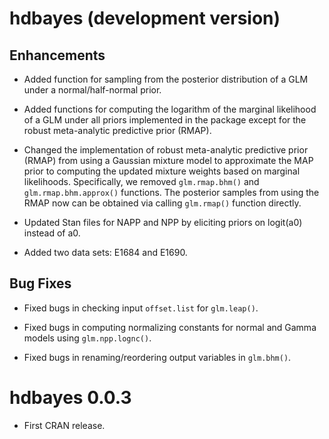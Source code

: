 # hdbayes (development version)

## Enhancements

* Added function for sampling from the posterior distribution of a GLM under a normal/half-normal prior.

* Added functions for computing the logarithm of the marginal likelihood of a GLM under all priors implemented in the package except for the robust meta-analytic predictive prior (RMAP).

* Changed the implementation of robust meta-analytic predictive prior (RMAP) from using a Gaussian mixture model to approximate the MAP prior to computing the updated mixture weights based on marginal likelihoods. Specifically, we removed `glm.rmap.bhm()` and `glm.rmap.bhm.approx()` functions. The posterior samples from using the RMAP now can be obtained via calling `glm.rmap()` function directly.

* Updated Stan files for NAPP and NPP by eliciting priors on logit(a0) instead of a0. 

* Added two data sets: E1684 and E1690.


## Bug Fixes

* Fixed bugs in checking input `offset.list` for `glm.leap()`.

* Fixed bugs in computing normalizing constants for normal and Gamma models using `glm.npp.lognc()`.

* Fixed bugs in renaming/reordering output variables in `glm.bhm()`.


# hdbayes 0.0.3

* First CRAN release.
